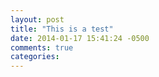 ```yaml
---
layout: post
title: "This is a test"
date: 2014-01-17 15:41:24 -0500
comments: true
categories: 
---
```

